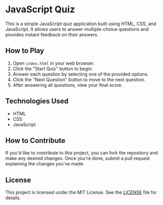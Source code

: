 # JavaScript Quiz

This is a simple JavaScript quiz application built using HTML, CSS, and JavaScript. It allows users to answer multiple-choice questions and provides instant feedback on their answers.



## How to Play

1. Open `index.html` in your web browser.
2. Click the "Start Quiz" button to begin.
3. Answer each question by selecting one of the provided options.
4. Click the "Next Question" button to move to the next question.
5. After answering all questions, view your final score.


## Technologies Used

- HTML
- CSS
- JavaScript

## How to Contribute

If you'd like to contribute to this project, you can fork the repository and make any desired changes. Once you're done, submit a pull request explaining the changes you've made.

## License

This project is licensed under the MIT License. See the [LICENSE](/LICENSE) file for details.

